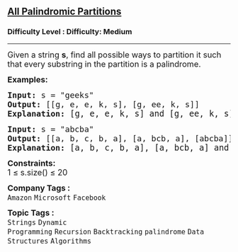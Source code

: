 <h2><a href="https://www.geeksforgeeks.org/problems/find-all-possible-palindromic-partitions-of-a-string/1?_gl=1*1nhovv2*_up*MQ..*_gs*MQ..&gclid=CjwKCAjwx8nCBhAwEiwA_z__058_9Tdaa496HFdwsikzN3hGPwdxyFV-oXk2SgG49CPvrNnjO2b_ThoCVXQQAvD_BwE&gbraid=0AAAAAC9yBkB5DvBFHGG1VafALQxOtwWtX">All Palindromic Partitions</a></h2><h3>Difficulty Level : Difficulty: Medium</h3><hr><div class="problems_problem_content__Xm_eO"><p><span style="font-size: 18px;">Given a string <strong>s</strong>, find all possible ways to partition it such that every substring in the partition is a palindrome.</span></p>
<p><span style="font-size: 18px;"><strong>Examples:</strong></span></p>
<pre><span style="font-size: 18px;"><strong>Input: </strong>s =<strong> </strong>"geeks"<br></span><span style="font-size: 18px;"><strong><span style="font-size: 18px;">Output: </span></strong><span style="font-size: 18px;">[[</span></span><span style="font-size: 18px;">g, e, e, k, s], [g, ee, k, s]]</span>
<span style="font-size: 18px;"><strong><span style="font-size: 18px;">Explanation:</span> </strong><span style="font-size: 14pt;">[</span></span><span style="font-size: 14pt;">g, e, e, k, s] and [g, ee, k, s] are the only partitions of "geeks" where each substring is a palindrome.
</span></pre>
<pre><span style="font-size: 18px;"><strong>Input: </strong>s =<strong> </strong>"abcba"</span>
<span style="font-size: 18px;"><strong>Output: </strong></span><span style="font-size: 18px;">[[a, b, c, b, a], [a, bcb, a], [abcba]]<br><strong>Explanation: </strong></span><span style="font-size: 14pt;">[a, b, c, b, a], [a, bcb, a] and [abcba] are the only partitions of "abcba" where each substring is a palindrome.</span></pre>
<p><span style="font-size: 18px;"><strong>Constraints:</strong></span><br><span style="font-size: 18px;">1 ≤ s.size() ≤ 20</span></p></div><p><span style=font-size:18px><strong>Company Tags : </strong><br><code>Amazon</code>&nbsp;<code>Microsoft</code>&nbsp;<code>Facebook</code>&nbsp;<br><p><span style=font-size:18px><strong>Topic Tags : </strong><br><code>Strings</code>&nbsp;<code>Dynamic Programming</code>&nbsp;<code>Recursion</code>&nbsp;<code>Backtracking</code>&nbsp;<code>palindrome</code>&nbsp;<code>Data Structures</code>&nbsp;<code>Algorithms</code>&nbsp;